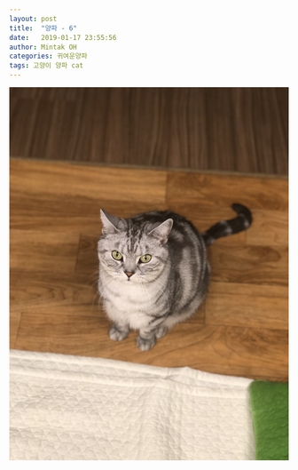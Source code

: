 ```yaml
---
layout: post
title:  "양파 - 6"
date:   2019-01-17 23:55:56
author: Mintak OH
categories: 귀여운양파
tags: 고양이 양파 cat
---
```


![이미지](https://raw.githubusercontent.com/mintakoh/mintakoh.github.io/master/assets/cat_onion/onion6.jpg)